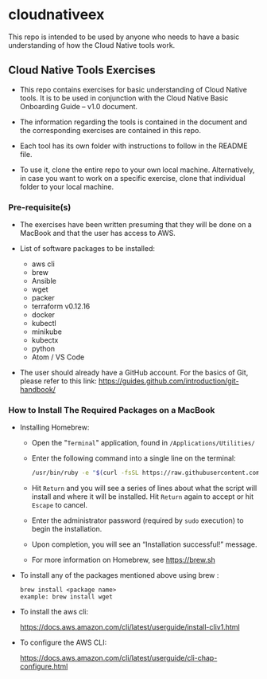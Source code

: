 # cloudnativeex

This repo is intended to be used by anyone who needs to have a basic understanding of how the Cloud Native tools work.

## Cloud Native Tools Exercises

- This repo contains exercises for basic understanding of Cloud Native tools. It is to be used
in conjunction with the Cloud Native Basic Onboarding Guide – v1.0 document.

- The information regarding the tools is contained in the document and the corresponding exercises are
contained in this repo.

- Each tool has its own folder with instructions to follow in the README file.

- To use it, clone the entire repo to your own local machine. Alternatively, in case you want to work on a specific exercise, clone that individual folder to your local machine.


### Pre-requisite(s)

- The exercises have been written presuming that they will be done on a MacBook and that the user
has access to AWS.

- List of software packages to be installed:

  * aws cli
  * brew
  * Ansible
  * wget
  * packer
  * terraform v0.12.16
  * docker
  * kubectl
  * minikube
  * kubectx
  * python
  * Atom / VS Code

- The user should already have a GitHub account. For the basics of Git, please refer to this link:
https://guides.github.com/introduction/git-handbook/

### How to Install The Required Packages on a MacBook

- Installing Homebrew:

  * Open the "`Terminal`" application, found in `/Applications/Utilities/`

  * Enter the following command into a single line on the terminal:
    ```sh
    /usr/bin/ruby -e "$(curl -fsSL https://raw.githubusercontent.com/Homebrew/install/master/install)"
    ```

  * Hit `Return` and you will see a series of lines about what the script will install and where it will be installed. Hit `Return` again to accept or hit `Escape` to cancel.

  * Enter the administrator password (required by `sudo` execution) to begin the installation.

  * Upon completion, you will see an “Installation successful!” message.

  * For more information on Homebrew, see https://brew.sh

- To install any of the packages mentioned above using brew :
    ```
    brew install <package name>
    example: brew install wget
    ```

- To install the aws cli:

  https://docs.aws.amazon.com/cli/latest/userguide/install-cliv1.html


- To configure the AWS CLI:

  https://docs.aws.amazon.com/cli/latest/userguide/cli-chap-configure.html
